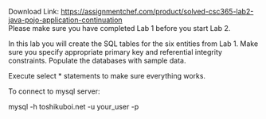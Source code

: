 Download Link: https://assignmentchef.com/product/solved-csc365-lab2-java-pojo-application-continuation
<br>
Please make sure you have completed Lab 1 before you start Lab 2.

In this lab you will create the SQL tables for the six entities from Lab 1. Make sure you specify appropriate primary key and referential integrity constraints. Populate the databases with sample data.

Execute select * statements to make sure everything works.

To connect to mysql server:

mysql -h toshikuboi.net -u your_user -p